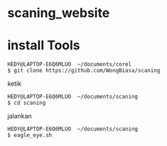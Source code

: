 # scaning_website

# install Tools
```
HEDY@LAPTOP-E6Q6MLUO  ~/documents/corel
$ git clone https://github.com/WongBiasa/scaning
```
ketik
```
HEDY@LAPTOP-E6Q6MLUO  ~/documents/scaning
$ cd scaning
```
jalankan
```
HEDY@LAPTOP-E6Q6MLUO  ~/documents/scaning
$ eagle_eye.sh
```
